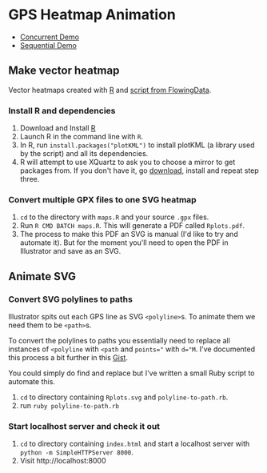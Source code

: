 # GPS Heatmap Animation

* [Concurrent Demo](http://andytaylor.me/gps-heatmap-animation/concurrent.html)
* [Sequential Demo](http://andytaylor.me/gps-heatmap-animation/sequential.html)

## Make vector heatmap

Vector heatmaps created with [R](http://www.r-project.org) and [script from FlowingData](http://flowingdata.com/2014/02/05/where-people-run/).

### Install R and dependencies

1. Download and Install [R](http://www.r-project.org)
2. Launch R in the command line with `R`.
3. In R, run `install.packages("plotKML")` to install plotKML (a library used by the script) and all its dependencies.
4. R will attempt to use XQuartz to ask you to choose a mirror to get packages from. If you don't have it, go [download](http://xquartz.macosforge.org/landing/), install and repeat step three.

### Convert multiple GPX files to one SVG heatmap

1. `cd` to the directory with `maps.R` and your source `.gpx` files.
2. Run `R CMD BATCH maps.R`. This will generate a PDF called `Rplots.pdf`.
3. The process to make this PDF an SVG is manual (I'd like to try and automate it). But for the moment you'll need to open the PDF in Illustrator and save as an SVG.

## Animate SVG

### Convert SVG polylines to paths

Illustrator spits out each GPS line as SVG `<polyline>`s. To animate them we need them to be `<path>`s.

To convert the polylines to paths you essentially need to replace all instances of `<polyline` with `<path` and `points="` with `d="M`. I've documented this process a bit further in this [Gist](https://gist.github.com/andytlr/9283541).

You could simply do find and replace but I've written a small Ruby script to automate this.

1. `cd` to directory containing `Rplots.svg` and `polyline-to-path.rb`.
2. run `ruby polyline-to-path.rb`

### Start localhost server and check it out

1. `cd` to directory containing `index.html` and start a localhost server with `python -m SimpleHTTPServer 8000`.
2. Visit http://localhost:8000

